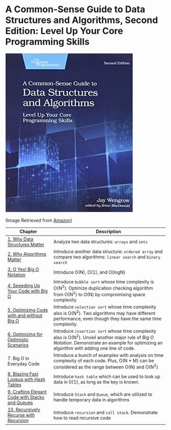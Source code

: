 # A Common-Sense Guide to Data Structures and Algorithms, Second Edition: Level Up Your Core Programming Skills

![Book Cover](./img/book_cover.jpg)

(Image Retrieved from [Amazon](https://www.amazon.ca/Common-Sense-Guide-Structures-Algorithms-Second/dp/1680507222/ref=rvi_sccl_1/147-8772558-6073865?pd_rd_w=1eZ4e&content-id=amzn1.sym.8b4d8c20-8e51-4634-a76f-c00a1995a502&pf_rd_p=8b4d8c20-8e51-4634-a76f-c00a1995a502&pf_rd_r=8VVNM444G7DZHPRWKFS7&pd_rd_wg=5N5gU&pd_rd_r=1716398e-cfb4-4eca-ae02-0333f2c1a9ba&pd_rd_i=1680507222&psc=1))

| Chapter | Description |
| ---------------------- | ---------------------- |
| [1. Why Data Structures Matter](Chapter%2001%20Why%20Data%20Structures%20Matter.md) | Analyze two data structures: `arrays` and `sets` |
| [2. Why Algorithms Matter](Chapter%2002%20Why%20Algorithms%20Matter.md) | Introduce another data structure: `ordered array` and compare two algorithms: `linear search` and `binary search` |
| [3. O Yes! Big O Notation](Chapter%2003%20O%20Yes!%20Big%20O%20Notation.md) | Introduce O(N), O(1), and O(logN) |
| [4. Speeding Up Your Code with Big O](Chapter%2004%20Speeding%20Up%20Your%20Code%20with%20Big%20O.md) | Introduce `bubble sort` whose time complexity is O(N<sup>2</sup>). Optimize duplication checking algorithm from O(N<sup>2</sup>) to O(N) by compromising space complexity |
| [5. Optimizing Code with and without Big O](Chapter%2005%20Optimizing%20Code%20with%20and%20without%20Big%20O.md) | Introduce `selection sort` whose time complexity also is O(N<sup>2</sup>). Two algorithms may have different performance, even though they have the same time complexity. |
| [6. Optimizing for Optimistic Scenarios](Chapter%2006%20Optimizing%20for%20Optimistic%20Scenarios.md) | Introduce `insertion sort` whose time complexity also is O(N<sup>2</sup>). Unveil another major rule of *Big O Notation*. Demonstrate an example for optimizing an algorithm with adding one line of code. |
| 7. Big O in Everyday Code | Introduce a bunch of examples with analysis on time complexity of each code. Plus, O(N * M) can be considered as the range between O(N) and O(N<sup>2</sup>) |
| [8. Blazing Fast Lookup with Hash Tables](Chapter%2008%20Blazing%20Fast%20Lookup%20with%20Hash%20Tables.md) | Introduce `hash table` which can be used to look up data in 0(1), as long as the key is known. |
| [9. Crafting Elegant Code with Stacks and Queues](Chapter%2009%20Crafting%20Elegant%20Code%20with%20Stacks%20and%20Queues.md) | Introduce `Stack` and `Queue`, which are utilized to handle temporary data in algorithms |
| [10. Recursively Recurse with Recursion](Chapter%2010%20Recursively%20Recurse%20with%20Recursion.md) | Introduce `recursion` and `call stack`. Demonstrate how to read recursive code |
